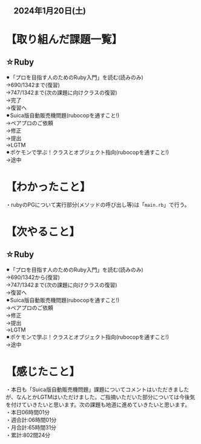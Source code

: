 ## 　2024年1月20日(土)
# 【取り組んだ課題一覧】
## ☆Ruby
⚫︎「プロを目指す人のためのRuby入門」を読む(読みのみ)<br>
→690/1342まで(復習)<br>
→747/1342まで(次の課題に向けクラスの復習)<br>
→完了<br>
→復習へ<br>
⚫︎Suica版自動販売機問題(rubocopを通すこと!)<br>
→ペアプロのご依頼<br>
→修正<br>
→提出<br>
→LGTM<br>
⚫︎ポケモンで学ぶ！クラスとオブジェクト指向(rubocopを通すこと!)<br>
→途中<br>
# 【わかったこと】
・rubyのPGについて実行部分(メソッドの呼び出し等)は「`main.rb`」で行う。<br>
# 【次やること】
## ☆Ruby
⚫︎「プロを目指す人のためのRuby入門」を読む(読みのみ)<br>
→690/1342から(復習)<br>
→747/1342まで(次の課題に向けクラスの復習)<br>
→復習へ<br>
⚫︎Suica版自動販売機問題(rubocopを通すこと!)<br>
→ペアプロのご依頼<br>
→修正<br>
→提出<br>
→LGTM<br>
⚫︎ポケモンで学ぶ！クラスとオブジェクト指向(rubocopを通すこと!)<br>
→途中<br>
# 【感じたこと】
・本日も「Suica版自動販売機問題」課題についてコメントはいただきましたが、なんとかLGTMはいただけました。ご指摘いただいた部分については今後気を付けていきたいと思います。次の課題も地道に進めていきたいと思います。<br>
・本日06時間01分<br>
・週合計:06時間01分<br>
・月合計:65時間31分<br>
・累計:802間24分<br>
